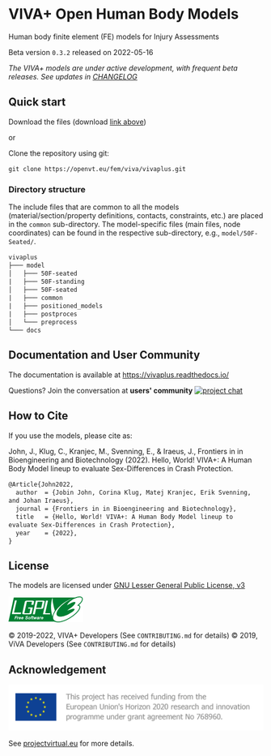 # VIVA+ Open Human Body Models

Human body finite element (FE) models for Injury Assessments

Beta version `0.3.2` released on 2022-05-16

*The VIVA+ models are under active development, with frequent beta releases. See updates in [CHANGELOG](CHANGELOG.md)*

## Quick start

Download the files (download [link above](https://openvt.eu/fem/viva/vivaplus/-/archive/master/vivaplus-master.zip))

or

Clone the repository using git:

```
git clone https://openvt.eu/fem/viva/vivaplus.git
```

### Directory structure

The include files that are common to all the models (material/section/property definitions, contacts, constraints, etc.) are placed in the `common` sub-directory. The model-specific files (main files, node coordinates) can be found in the respective sub-directory, e.g., `model/50F-Seated/`.

```
vivaplus
├─── model
│   ├─── 50F-seated
|   ├─── 50F-standing
│   ├─── 50F-seated
|   ├─── common
|   ├─── positioned_models
|   ├─── postproces
│   └─── preprocess
└─── docs
```

## Documentation and User Community

The documentation is available at <https://vivaplus.readthedocs.io/>

Questions? Join the conversation at **users' community** [![project chat](https://img.shields.io/badge/zulip-join_chat-brightgreen.svg)](https://vivaplus.zulipchat.com)

## How to Cite

If you use the models, please cite as:

John, J., Klug, C., Kranjec, M., Svenning, E., & Iraeus, J., Frontiers in in Bioengineering and Biotechnology (2022). Hello, World! VIVA+: A Human Body Model lineup to evaluate Sex-Differences in Crash Protection.

```
@Article{John2022,
  author  = {Jobin John, Corina Klug, Matej Kranjec, Erik Svenning, and Johan Iraeus},
  journal = {Frontiers in in Bioengineering and Biotechnology},
  title   = {Hello, World! VIVA+: A Human Body Model lineup to evaluate Sex-Differences in Crash Protection},
  year    = {2022},
}
```

## License

The models are licensed under [GNU Lesser General Public License, v3](https://www.gnu.org/licenses/lgpl-3.0-standalone.html)

![LGPLv3)](docs/images/lgplv3.png)

&copy; 2019-2022, VIVA+ Developers (See `CONTRIBUTING.md` for details)
&copy; 2019, ViVA Developers (See `CONTRIBUTING.md` for details)

## Acknowledgement

![VIRTUAL Funding](docs/images/VIRTUAL_EUFunding.png)

See [projectvirtual.eu](https://projectvirtual.eu/) for more details.
